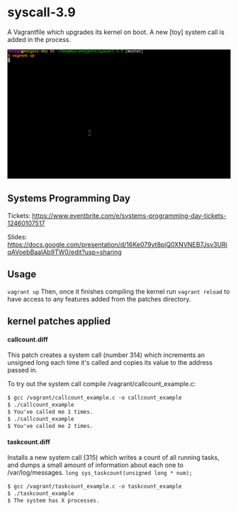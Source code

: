 syscall-3.9
===============

A Vagrantfile which upgrades its kernel on boot.  A new [toy] system call is added in the process.

<img src=".images/linux-compile.gif"></img>

## Systems Programming Day

Tickets: https://www.eventbrite.com/e/systems-programming-day-tickets-12460107517

Slides: https://docs.google.com/presentation/d/16Ke079yt8pjQ0XNVNEB7Jsv3URiqAVoebBaalAb9TW0/edit?usp=sharing

## Usage

`` vagrant up `` Then, once it finishes compiling the kernel run `` vagrant reload `` to have access to any features added from the patches directory. 

## kernel patches applied

#### callcount.diff
This patch creates a system call (number 314) which increments an unsigned long each time it's called and copies its value to the address passed in.
   
To try out the system call compile /vagrant/callcount_example.c:

    $ gcc /vagrant/callcount_example.c -o callcount_example
    $ ./callcount_example
    $ You've called me 1 times.
    $ ./callcount_example
    $ You've called me 2 times.

#### taskcount.diff
Installs a new system call (315) which writes a count of all running tasks, and dumps a small amount of information about each one to /var/log/messages. 
  ``long sys_taskcount(unsigned long * num);``

    $ gcc /vagrant/taskcount_example.c -o taskcount_example
    $ ./taskcount_example
    $ The system has X processes. 

